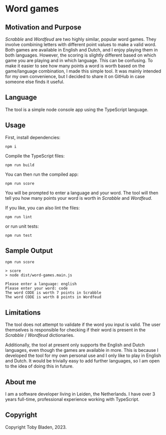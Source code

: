 # Word games

## Motivation and Purpose

_Scrabble_ and _Wordfeud_ are two highly similar, popular word games.
They involve combining letters with different point values to make a valid word.
Both games are available in English and Dutch, and I enjoy playing them in both languages.
However, the scoring is slightly different based on which game you are playing and
in which language. This can be confusing. To make it easier to see
how many points a word is worth based on the game/language combination, I made this simple tool.
It was mainly intended for my own convenience, but I decided to share it on GitHub
in case someone else finds it useful.

## Language

The tool is a simple node console app using the TypeScript language.

## Usage

First, install dependencies:

`npm i`

Compile the TypeScript files:

`npm run build`

You can then run the compiled app:

`npm run score`

You will be prompted to enter a language and your word.
The tool will then tell you how many points your word is worth in _Scrabble_ and _Wordfeud_.

If you like, you can also lint the files:

`npm run lint`

or run unit tests:

`npm run test`

## Sample Output

    npm run score

    > score
    > node dist/word-games.main.js

    Please enter a language: english
    Please enter your word: code
    The word CODE is worth 7 points in Scrabble
    The word CODE is worth 8 points in Wordfeud

## Limitations

The tool does not attempt to validate if the word you input is valid.
The user themselves is responsible for checking if their word is present
in the _Scrabble_ / _Wordfeud_ dictionaries.

Additionally, the tool at present only supports the English and Dutch languages,
even though the games are available in more. This is because I developed the tool
for my own personal use and I only like to play in English and Dutch. It would be
trivially easy to add further languages, so I am open to the idea of doing this in future.

## About me

I am a software developer living in Leiden, the Netherlands.
I have over 3 years full-time, professional experience working with TypeScript.

## Copyright

Copyright Toby Bladen, 2023.
